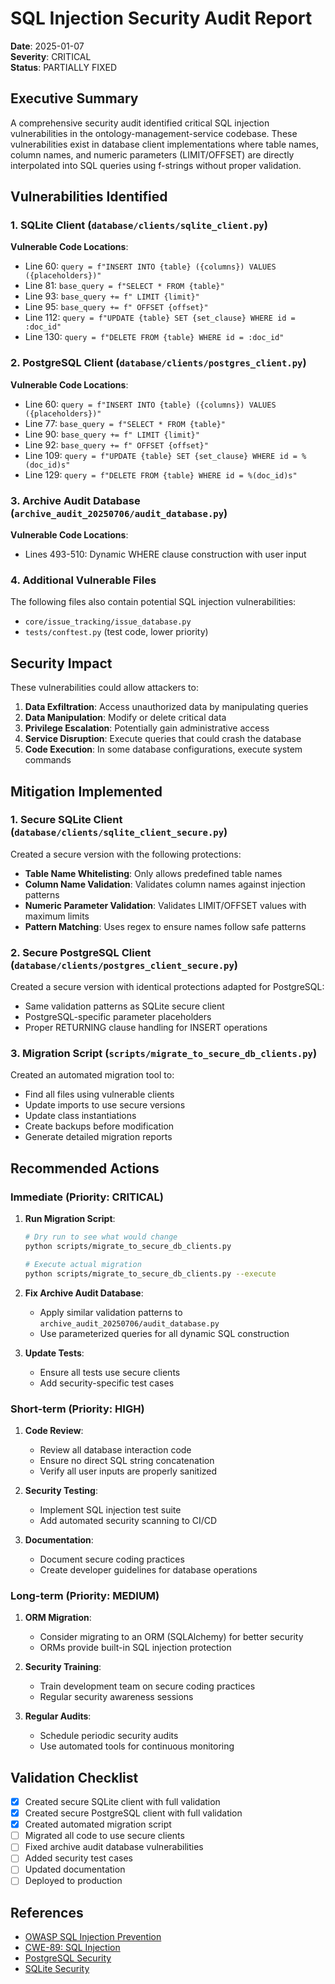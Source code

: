 # SQL Injection Security Audit Report

**Date**: 2025-01-07  
**Severity**: CRITICAL  
**Status**: PARTIALLY FIXED

## Executive Summary

A comprehensive security audit identified critical SQL injection vulnerabilities in the ontology-management-service codebase. These vulnerabilities exist in database client implementations where table names, column names, and numeric parameters (LIMIT/OFFSET) are directly interpolated into SQL queries using f-strings without proper validation.

## Vulnerabilities Identified

### 1. SQLite Client (`database/clients/sqlite_client.py`)

**Vulnerable Code Locations**:
- Line 60: `query = f"INSERT INTO {table} ({columns}) VALUES ({placeholders})"`
- Line 81: `base_query = f"SELECT * FROM {table}"`
- Line 93: `base_query += f" LIMIT {limit}"`
- Line 95: `base_query += f" OFFSET {offset}"`
- Line 112: `query = f"UPDATE {table} SET {set_clause} WHERE id = :doc_id"`
- Line 130: `query = f"DELETE FROM {table} WHERE id = :doc_id"`

### 2. PostgreSQL Client (`database/clients/postgres_client.py`)

**Vulnerable Code Locations**:
- Line 60: `query = f"INSERT INTO {table} ({columns}) VALUES ({placeholders})"`
- Line 77: `base_query = f"SELECT * FROM {table}"`
- Line 90: `base_query += f" LIMIT {limit}"`
- Line 92: `base_query += f" OFFSET {offset}"`
- Line 109: `query = f"UPDATE {table} SET {set_clause} WHERE id = %(doc_id)s"`
- Line 129: `query = f"DELETE FROM {table} WHERE id = %(doc_id)s"`

### 3. Archive Audit Database (`archive_audit_20250706/audit_database.py`)

**Vulnerable Code Locations**:
- Lines 493-510: Dynamic WHERE clause construction with user input

### 4. Additional Vulnerable Files

The following files also contain potential SQL injection vulnerabilities:
- `core/issue_tracking/issue_database.py`
- `tests/conftest.py` (test code, lower priority)

## Security Impact

These vulnerabilities could allow attackers to:
1. **Data Exfiltration**: Access unauthorized data by manipulating queries
2. **Data Manipulation**: Modify or delete critical data
3. **Privilege Escalation**: Potentially gain administrative access
4. **Service Disruption**: Execute queries that could crash the database
5. **Code Execution**: In some database configurations, execute system commands

## Mitigation Implemented

### 1. Secure SQLite Client (`database/clients/sqlite_client_secure.py`)

Created a secure version with the following protections:
- **Table Name Whitelisting**: Only allows predefined table names
- **Column Name Validation**: Validates column names against injection patterns
- **Numeric Parameter Validation**: Validates LIMIT/OFFSET values with maximum limits
- **Pattern Matching**: Uses regex to ensure names follow safe patterns

### 2. Secure PostgreSQL Client (`database/clients/postgres_client_secure.py`)

Created a secure version with identical protections adapted for PostgreSQL:
- Same validation patterns as SQLite secure client
- PostgreSQL-specific parameter placeholders
- Proper RETURNING clause handling for INSERT operations

### 3. Migration Script (`scripts/migrate_to_secure_db_clients.py`)

Created an automated migration tool to:
- Find all files using vulnerable clients
- Update imports to use secure versions
- Update class instantiations
- Create backups before modification
- Generate detailed migration reports

## Recommended Actions

### Immediate (Priority: CRITICAL)

1. **Run Migration Script**:
   ```bash
   # Dry run to see what would change
   python scripts/migrate_to_secure_db_clients.py
   
   # Execute actual migration
   python scripts/migrate_to_secure_db_clients.py --execute
   ```

2. **Fix Archive Audit Database**:
   - Apply similar validation patterns to `archive_audit_20250706/audit_database.py`
   - Use parameterized queries for all dynamic SQL construction

3. **Update Tests**:
   - Ensure all tests use secure clients
   - Add security-specific test cases

### Short-term (Priority: HIGH)

1. **Code Review**:
   - Review all database interaction code
   - Ensure no direct SQL string concatenation
   - Verify all user inputs are properly sanitized

2. **Security Testing**:
   - Implement SQL injection test suite
   - Add automated security scanning to CI/CD

3. **Documentation**:
   - Document secure coding practices
   - Create developer guidelines for database operations

### Long-term (Priority: MEDIUM)

1. **ORM Migration**:
   - Consider migrating to an ORM (SQLAlchemy) for better security
   - ORMs provide built-in SQL injection protection

2. **Security Training**:
   - Train development team on secure coding practices
   - Regular security awareness sessions

3. **Regular Audits**:
   - Schedule periodic security audits
   - Use automated tools for continuous monitoring

## Validation Checklist

- [x] Created secure SQLite client with full validation
- [x] Created secure PostgreSQL client with full validation
- [x] Created automated migration script
- [ ] Migrated all code to use secure clients
- [ ] Fixed archive audit database vulnerabilities
- [ ] Added security test cases
- [ ] Updated documentation
- [ ] Deployed to production

## References

- [OWASP SQL Injection Prevention](https://owasp.org/www-community/attacks/SQL_Injection)
- [CWE-89: SQL Injection](https://cwe.mitre.org/data/definitions/89.html)
- [PostgreSQL Security](https://www.postgresql.org/docs/current/sql-syntax.html)
- [SQLite Security](https://www.sqlite.org/security.html)